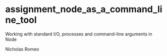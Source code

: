 # assignment_node_as_a_command_line_tool
Working with standard I/O, processes and command-line arguments in Node

Nicholas Romeo
